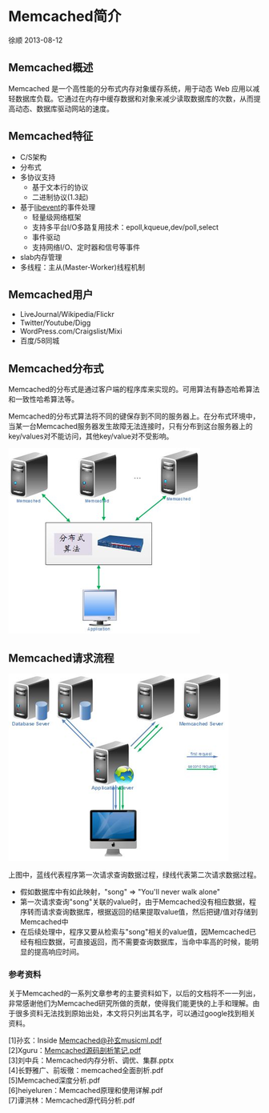 # Memcached简介

徐顺 2013-08-12

## Memcached概述

Memcached 是一个高性能的分布式内存对象缓存系统，用于动态 Web 应用以减轻数据库负载。它通过在内存中缓存数据和对象来减少读取数据库的次数，从而提高动态、数据库驱动网站的速度。

## Memcached特征

* C/S架构
* 分布式
* 多协议支持
    * 基于文本行的协议
    * 二进制协议(1.3起)
* 基于[libevent](http://libevent.org/)的事件处理
    * 轻量级网络框架
    * 支持多平台I/O多路复用技术：epoll,kqueue,dev/poll,select
    * 事件驱动
    * 支持网络I/O、定时器和信号等事件
* slab内存管理
* 多线程：主从(Master-Worker)线程机制

## Memcached用户

* LiveJournal/Wikipedia/Flickr
* Twitter/Youtube/Digg
* WordPress.com/Craigslist/Mixi
* 百度/58同城

## Memcached分布式

Memcached的分布式是通过客户端的程序库来实现的。可用算法有静态哈希算法和一致性哈希算法等。

Memcached的分布式算法将不同的键保存到不同的服务器上。在分布式环境中，当某一台Memcached服务器发生故障无法连接时，只有分布到这台服务器上的key/values对不能访问，其他key/value对不受影响。

![](img/mem_distributed.JPG)

## Memcached请求流程

![](img/mem_flow.jpg)

上图中，蓝线代表程序第一次请求查询数据过程，绿线代表第二次请求数据过程。

* 假如数据库中有如此映射，"song" => "You'll never walk alone"
* 第一次请求查询"song"关联的value时，由于Memcached没有相应数据，程序转而请求查询数据库，根据返回的结果提取value值，然后把键/值对存储到Memcached中
* 在后续处理中，程序又要从检索与"song"相关的value值，因Memcached已经有相应数据，可直接返回，而不需要查询数据库，当命中率高的时候，能明显的提高响应时间。


### 参考资料

关于Memcached的一系列文章参考的主要资料如下，以后的文档将不一一列出，非常感谢他们为Memcached研究所做的贡献，使得我们能更快的上手和理解。由于很多资料无法找到原始出处，本文将只列出其名字，可以通过google找到相关资料。

[1]孙玄：Inside Memcached@孙玄musicml.pdf  
[2]Xguru：[Memcached源码剖析笔记.pdf](http://www.cppblog.com/xguru/archive/2013/04/22/106265.html)  
[3]刘中兵：Memcached内存分析、调优、集群.pptx  
[4]长野雅广、前坂徹：memcached全面剖析.pdf  
[5]Memcached深度分析.pdf  
[6]heiyeluren：Memcached原理和使用详解.pdf  
[7]谭洪林：Memcached源代码分析.pdf  
